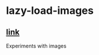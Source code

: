 # lazy-load-images
## [link](http://pablovalor.github.io/lazy-load-images/)
Experiments with images 
